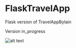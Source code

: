 # FlaskTravelApp

Flask version of TravelAppByIain

Version in_progress

![alt text](https://github.com/Iain-Donald/MyFriendsHomes/tree/main/flask_app/static/images/alley.png?raw=true)
